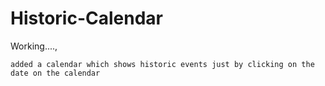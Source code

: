 # Historic-Calendar


Working....,

`added a calendar which shows historic events just by clicking on the date on the calendar`
